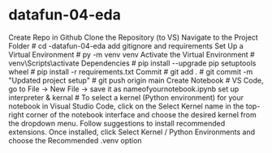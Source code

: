 # datafun-04-eda
Create Repo in Github
Clone the Repository (to VS)
Navigate to the Project Folder #  cd -datafun-04-eda
add gitignore and requirements
Set Up a Virtual Environment  # py -m venv venv
Activate the Virtual Environment # venv\Scripts\activate
Dependencies # pip install --upgrade pip setuptools wheel  # pip install -r requirements.txt
Commit # git add .  # git commit -m "Updated project setup"   # git push origin main
Create Notebook # VS Code, go to File → New File → save it as nameofyournotebook.ipynb
set up interpreter & kernal # To select a kernel (Python environment) for your notebook in Visual Studio Code, click on the Select Kernel name in the top-right corner of the notebook interface and choose the desired kernel from the dropdown menu. Follow suggestions to install recommended extensions. Once installed, click Select Kernel / Python Environments and choose the Recommended .venv option
